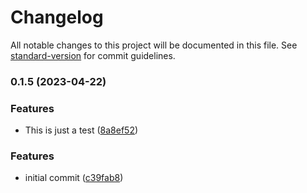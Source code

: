 # Changelog

All notable changes to this project will be documented in this file. See [standard-version](https://github.com/conventional-changelog/standard-version) for commit guidelines.

### 0.1.5 (2023-04-22)


### Features

* This is just a test ([8a8ef52](https://github.com/scarrionv/micronaut-dummy/commit/8a8ef52d60ce17fda91f77ccbf8f10135af3a2d1))

### Features

* initial commit ([c39fab8](https://github.com/scarrionv/micronaut-dummy/commit/c39fab85e68ac521c92c7331046aa45fa42df242))
